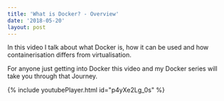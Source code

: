 ```yaml
---
title: 'What is Docker? - Overview'
date: '2018-05-20'
layout: post
---
```

In this video I talk about what Docker is, how it can be used and how containerisation differs from virtualisation.

For anyone just getting into Docker this video and my Docker series will take you through that Journey.

{% include youtubePlayer.html id="p4yXe2Lg_0s" %}
